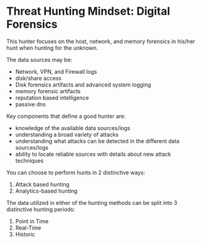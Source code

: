 # Threat Hunting Mindset: Digital Forensics

This hunter focuses on the host, network, and memory forensics in his/her hunt when hunting for the unknown. 

The data sources may be:
- Network, VPN, and Firewall logs
- disk/share access
- Disk forensics artifacts and advanced system logging
- memory forensic artifacts
- reputation based intelligence
- passive dns

Key components that define a good hunter are:
- knowledge of the available data sources/logs
- understanding a broad variety of attacks
- understanding what attacks can be detected in the different data sources/logs
- ability to locate reliable sources with details about new attack techniques

You can choose to perform hunts in 2 distinctive ways:
1. Attack based hunting
2. Analytics-based hunting

The data utilized in either of the hunting methods can be split into 3 distinctive hunting periods:
1. Point in Time
2. Real-Time
3. Historic

